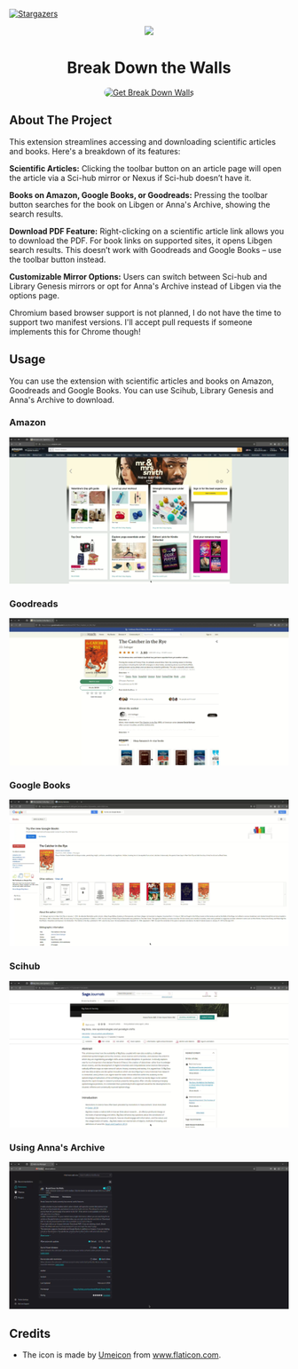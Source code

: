 [![Stargazers][stars-shield]][stars-url]

<sub>
<p align='center'><img  src="https://raw.githubusercontent.com/onurhanak/Break-Down-Walls/main/graduate-hat.png" height="100" width="auto"></p>
</sub>
<h1 align="center">Break Down the Walls</h1>


<p align="center">
<a href="https://addons.mozilla.org/en-US/firefox/addon/break-down-walls/"><img src="https://user-images.githubusercontent.com/585534/107280546-7b9b2a00-6a26-11eb-8f9f-f95932f4bfec.png" style='border-radius:15px' alt="Get Break Down Walls"></a>

## About The Project

This extension streamlines accessing and downloading scientific articles and books. Here's a breakdown of its features:

**Scientific Articles:** Clicking the toolbar button on an article page will open the article via a Sci-hub mirror or Nexus if Sci-hub doesn’t have it.

**Books on Amazon, Google Books, or Goodreads:** Pressing the toolbar button searches for the book on Libgen or Anna's Archive, showing the search results.

**Download PDF Feature:** Right-clicking on a scientific article link allows you to download the PDF. For book links on supported sites, it opens Libgen search results. This doesn’t work with Goodreads and Google Books – use the toolbar button instead.

**Customizable Mirror Options:** Users can switch between Sci-hub and Library Genesis mirrors or opt for Anna's Archive instead of Libgen via the options page.

Chromium based browser support is not planned, I do not have the time to support two manifest versions. I'll accept pull requests if someone implements this for Chrome though!

## Usage

You can use the extension with scientific articles and books on Amazon, Goodreads and Google Books. You can use Scihub, Library Genesis and Anna's Archive to download.

### Amazon

![Tutorial][amazontutorial]

### Goodreads

![Demo][goodreadstutorial]

### Google Books

![Demo][gbookstutorial]

### Scihub 

![Demo][scihubtutorial]

### Using Anna's Archive

![Demo][annasarchivetutorial]

## Credits

 - The icon is made by <a href='https://www.flaticon.com/authors/umeicon'>Umeicon</a> from <a href='https://www.flaticon.com/'>www.flaticon.com</a>.

[amazontutorial]: assets/AmazonLibgen.webp
[goodreadstutorial]: assets/GoodreadsLibgen.webp
[gbookstutorial]: assets/GBooksLibgen.webp
[scihubtutorial]: assets/Scihub.webp
[annasarchivetutorial]: assets/AnnasArchive.webp
[stars-shield]: https://img.shields.io/github/stars/othneildrew/Best-README-Template.svg?style=for-the-badge
[stars-url]: https://github.com/othneildrew/Best-README-Template/stargazers
